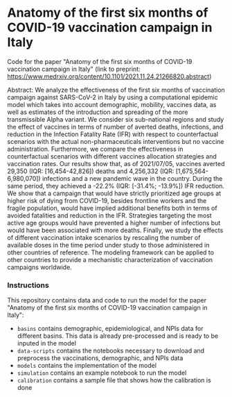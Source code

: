 # Anatomy of the first six months of COVID-19 vaccination campaign in Italy

Code for the paper "Anatomy of the first six months of COVID-19 vaccination campaign in Italy" (link to preprint: https://www.medrxiv.org/content/10.1101/2021.11.24.21266820.abstract)

Abstract: We analyze the effectiveness of the first six months of vaccination campaign against SARS-CoV-2 in Italy by using a computational epidemic model which takes into account demographic, mobility, vaccines data, as well as estimates of the introduction and spreading of the more transmissible Alpha variant. We consider six sub-national regions and study the effect of vaccines in terms of number of averted deaths, infections, and reduction in the Infection Fatality Rate (IFR) with respect to counterfactual scenarios with the actual non-pharmaceuticals interventions but no vaccine administration. Furthermore, we compare the effectiveness in counterfactual scenarios with different vaccines allocation strategies and vaccination rates. Our results show that, as of 2021/07/05, vaccines averted 29,350 (IQR: [16,454-42,826]) deaths and 4,256,332 (IQR: [1,675,564-6,980,070]) infections and a new pandemic wave in the country. During the same period, they achieved a -22.2% (IQR: [-31.4%; -13.9%]) IFR reduction. We show that a campaign that would have strictly prioritized age groups at higher risk of dying from COVID-19, besides frontline workers and the fragile population, would have implied additional benefits both in terms of avoided fatalities and reduction in the IFR. Strategies targeting the most active age groups would have prevented a higher number of infections but would have been associated with more deaths. Finally, we study the effects of different vaccination intake scenarios by rescaling the number of available doses in the time period under study to those administered in other countries of reference. The modeling framework can be applied to other countries to provide a mechanistic characterization of vaccination campaigns worldwide.


### Instructions
This repository contains data and code to run the model for the paper "Anatomy of the first six months of COVID-19 vaccination campaign in Italy":
- ```basins``` contains demographic, epidemiological, and NPIs data for different basins. This data is already pre-processed and is ready to be inputed in the model
- ```data-scripts``` contains the notebooks necessary to download and preprocess the vaccinations, demographic, and NPIs data
- ```models``` contains the implementation of the model
- ```simulation``` contains an example notebook to run the model 
- ```calibration``` contains a sample file that shows how the calibration is done
